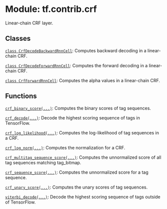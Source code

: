 <div itemscope itemtype="http://developers.google.com/ReferenceObject">
<meta itemprop="name" content="tf.contrib.crf" />
<meta itemprop="path" content="Stable" />
</div>

# Module: tf.contrib.crf

Linear-chain CRF layer.

<!-- Placeholder for "Used in" -->


## Classes

[`class CrfDecodeBackwardRnnCell`](../../tf/contrib/crf/CrfDecodeBackwardRnnCell.md): Computes backward decoding in a linear-chain CRF.

[`class CrfDecodeForwardRnnCell`](../../tf/contrib/crf/CrfDecodeForwardRnnCell.md): Computes the forward decoding in a linear-chain CRF.

[`class CrfForwardRnnCell`](../../tf/contrib/crf/CrfForwardRnnCell.md): Computes the alpha values in a linear-chain CRF.

## Functions

[`crf_binary_score(...)`](../../tf/contrib/crf/crf_binary_score.md): Computes the binary scores of tag sequences.

[`crf_decode(...)`](../../tf/contrib/crf/crf_decode.md): Decode the highest scoring sequence of tags in TensorFlow.

[`crf_log_likelihood(...)`](../../tf/contrib/crf/crf_log_likelihood.md): Computes the log-likelihood of tag sequences in a CRF.

[`crf_log_norm(...)`](../../tf/contrib/crf/crf_log_norm.md): Computes the normalization for a CRF.

[`crf_multitag_sequence_score(...)`](../../tf/contrib/crf/crf_multitag_sequence_score.md): Computes the unnormalized score of all tag sequences matching tag_bitmap.

[`crf_sequence_score(...)`](../../tf/contrib/crf/crf_sequence_score.md): Computes the unnormalized score for a tag sequence.

[`crf_unary_score(...)`](../../tf/contrib/crf/crf_unary_score.md): Computes the unary scores of tag sequences.

[`viterbi_decode(...)`](../../tf/contrib/crf/viterbi_decode.md): Decode the highest scoring sequence of tags outside of TensorFlow.

